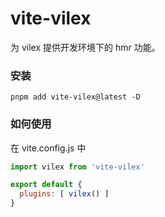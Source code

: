 # vite-vilex



为 vilex 提供开发环境下的 hmr 功能。



### 安装

```shell
pnpm add vite-vilex@latest -D
```



### 如何使用

在 vite.config.js 中

```javascript
import vilex from 'vite-vilex'

export default {
  plugins: [ vilex() ]
}
```

